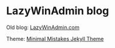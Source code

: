 # LazyWinAdmin blog

Old blog: [LazyWinAdmin.com](http://lazywinadmin.com)

Theme: [Minimal Mistakes Jekyll Theme](https://mmistakes.github.io/minimal-mistakes/)
